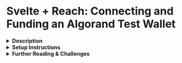 # Svelte + Reach: Connecting and Funding an Algorand Test Wallet 

<details><summary><strong>Description</strong></summary>
<p>  

To follow along and create the above repository, please see the [companion tutorial video.](https://youtu.be/Fvfw5-Jh52s)

This application is a showcase of connecting a Svelte application to an Algorand testnet using Reach and the Algosigner extension. It features connecting to a test wallet and then funding that test wallet with fake funds for use in testing contracts. I kept it rather simple to serve as a bite-sized introduction to dapp development by way of a feature common across many dapps during development.
</p>
</details>
<details><summary><strong>Setup Instructions</strong></summary>
<p>

- clone the repository
- open a terminal to the `reach-svelte-test` folder 
- from there run the command `yarn install`
- once that has completed run `cd src`
- (if on Windows) run the `wsl` command to switch over to linux
- run the `curl https://raw.githubusercontent.com/reach-sh/reach-lang/master/reach -o reach ; chmod +x reach` command to download reach into the src folder
- run the `./reach version` command to ensure it installed
- run the `REACH_CONNECTOR_MODE=ALGO ./reach devnet` command to start the testnet
- start up a new terminal and navigate to the `reach-svelte-test` folder 
- now run the `yarn dev` command to run the applications frontend
- navigate to the localhost link given by the above command to view the application

</p>
</details>

<details><summary><strong>Further Reading & Challenges</strong></summary>
<p>  

If you are just getting started with dapp development, I highly recommend the [Reach tutorial](https://docs.reach.sh/tut.html). It will show you the foundation of contract creation using Reach and go from contract interaction through the cli back here to the frontend by the end of the tutorial.  

If after that you’d like a bit of a challenge, [Reach has a ton of dapp examples](https://github.com/reach-sh/reach-lang/tree/master/examples) that haven’t been turned into web applications yet; taking the time to transcribe them instead of just copy and pasting them will increase your familiarity with the Reach contract language while connecting those contracts to the frontend will increase your familiarity with the workflow of dapp development.
</p>
</details>